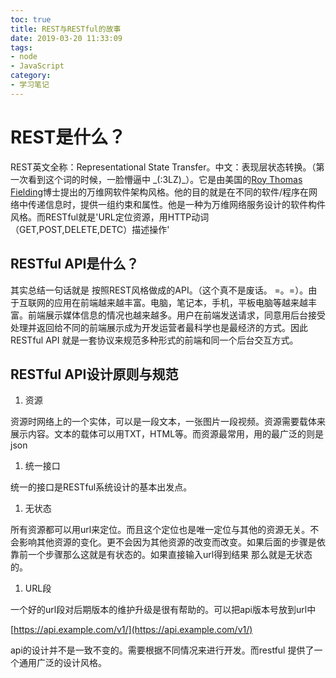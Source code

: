 ```yaml
---
toc: true
title: REST与RESTful的故事
date: 2019-03-20 11:33:09
tags:
- node
- JavaScript
category: 
- 学习笔记
---
```

# REST是什么？
 
REST英文全称：Representational State Transfer。中文：表现层状态转换。（第一次看到这个词的时候，一脸懵逼中 \_(:3LZ)\_）。它是由美国的[Roy Thomas Fielding](https://zh.wikipedia.org/w/index.php?title=Roy_Thomas_Fielding&amp;action=edit&amp;redlink=1)博士提出的万维网软件架构风格。他的目的就是在不同的软件/程序在网络中传递信息时，提供一组约束和属性。他是一种为万维网络服务设计的软件构件风格。而RESTful就是'URL定位资源，用HTTP动词（GET,POST,DELETE,DETC）描述操作'
 
## RESTful API是什么？
 
其实总结一句话就是 按照REST风格做成的API。（这个真不是废话。 =。=）。由于互联网的应用在前端越来越丰富。电脑，笔记本，手机，平板电脑等越来越丰富。前端展示媒体信息的情况也越来越多。用户在前端发送请求，同意用后台接受处理并返回给不同的前端展示成为开发运营者最科学也是最经济的方式。因此RESTful API 就是一套协议来规范多种形式的前端和同一个后台交互方式。
 
## RESTful API设计原则与规范
 
1. 资源
 
资源时网络上的一个实体，可以是一段文本，一张图片一段视频。资源需要载体来展示内容。文本的载体可以用TXT，HTML等。而资源最常用，用的最广泛的则是json
 
1. 统一接口
 
统一的接口是RESTful系统设计的基本出发点。
 
1. 无状态
 
所有资源都可以用url来定位。而且这个定位也是唯一定位与其他的资源无关。不会影响其他资源的变化。更不会因为其他资源的改变而改变。如果后面的步骤是依靠前一个步骤那么这就是有状态的。如果直接输入url得到结果 那么就是无状态的。
 
1. URL段
 
一个好的url段对后期版本的维护升级是很有帮助的。可以把api版本号放到url中
 
[https://api.example.com/v1/](https://api.example.com/v1/)
 
api的设计并不是一致不变的。需要根据不同情况来进行开发。而restful 提供了一个通用广泛的设计风格。